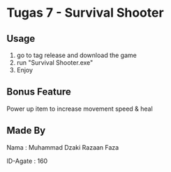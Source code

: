 # Tugas 7 - Survival Shooter

## Usage
1. go to tag release and download the game
2. run "Survival Shooter.exe"
3. Enjoy

## Bonus Feature
Power up item to increase movement speed & heal

## Made By
Nama      : Muhammad Dzaki Razaan Faza

ID-Agate  : 160
